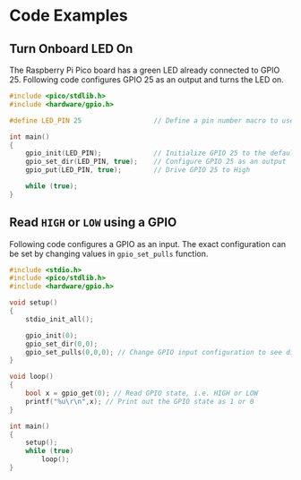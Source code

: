 # Code Examples
## Turn Onboard LED On
The Raspberry Pi Pico board has a green LED already connected to GPIO 25. Following code configures GPIO 25 as an output and turns the LED on.
```c++
#include <pico/stdlib.h>
#include <hardware/gpio.h>

#define LED_PIN 25                  // Define a pin number macro to use it throughout the code

int main()
{
    gpio_init(LED_PIN);             // Initialize GPIO 25 to the default state
    gpio_set_dir(LED_PIN, true);    // Configure GPIO 25 as an output
    gpio_put(LED_PIN, true);        // Drive GPIO 25 to High

    while (true);
}
```
## Read `HIGH` or `LOW` using a GPIO
Following code configures a GPIO as an input. The exact configuration can be set by changing values in `gpio_set_pulls` function.
```c++
#include <stdio.h>
#include <pico/stdlib.h>
#include <hardware/gpio.h>

void setup()
{
    stdio_init_all();

    gpio_init(0);
    gpio_set_dir(0,0);
    gpio_set_pulls(0,0,0); // Change GPIO input configuration to see different behavior
}

void loop()
{
    bool x = gpio_get(0); // Read GPIO state, i.e. HIGH or LOW
    printf("%u\r\n",x); // Print out the GPIO state as 1 or 0
}

int main()
{
    setup();
    while (true)
        loop();
}
```